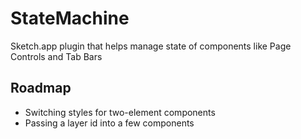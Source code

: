 # StateMachine

Sketch.app plugin that helps manage state of components like Page Controls and Tab Bars

## Roadmap

* Switching styles for two-element components
* Passing a layer id into a few components
